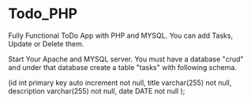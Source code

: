 # Todo_PHP
Fully Functional ToDo App with PHP and MYSQL.
You can add Tasks, Update or Delete them.

Start Your Apache and MYSQL server. You must have a database "crud" and under that database create a table "tasks" with following schema.

(id int primary key auto increment not null,
title varchar(255) not null,
description varchar(255) not null,
date DATE not null );
